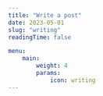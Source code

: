 ```yaml
---
title: "Write a post"
date: 2023-05-01
slug: "writing"
readingTime: false

menu:
    main:
        weight: 4
        params: 
            icon: writing
---
```

